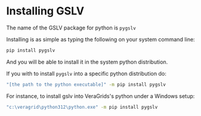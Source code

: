 # Installing GSLV

The name of the GSLV package for python is `pygslv`

Installing is as simple as typing the following on your system command line:

```bash
pip install pygslv
```

And you will be able to install it in the system python distribution.

If you with to install `pygslv` into a specific python distribution do:

```bash
"[the path to the python executable]" -m pip install pygslv
```

For instance, to install gslv into VeraGrids's python under a Windows setup:
```bash
"c:\veragrid\python312\python.exe" -m pip install pygslv
```